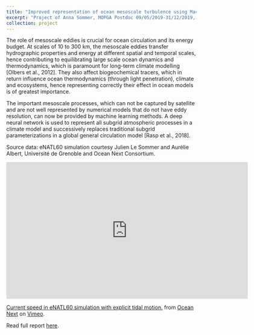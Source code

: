 ```yaml
---
title: "Improved representation of ocean mesoscale turbulence using Machine Learning"
excerpt: "Project of Anna Sommer, MOPGA Postdoc 09/05/2019-31/12/2019, CEA/LSCE/LOCEAN"
collection: project
---
```


The role of mesoscale eddies is crucial for ocean circulation and its energy budget. At scales of 10 to 300 km, the mesoscale eddies transfer hydrographic properties and energy at different spatial and temporal scales, hence contributing to equilibrating large scale ocean dynamics and thermodynamics, which is paramount for long-term climate modelling [Olbers et al., 2012]. They also affect biogeochemical tracers, which in return influence ocean thermodynamics (through light penetration), climate and ecosystems, hence representing correctly their effect in ocean models is of greatest importance.

The important mesoscale processes, which can not be captured by satellite and are not well represented by numerical models that do not have eddy resolution, can now be provided by machine learning methods. A deep neural network is used to represent all subgrid atmospheric processes in a climate model and successively replaces traditional subgrid parameterizations in a global general circulation model [Rasp et al., 2018].

Source data: eNATL60 simulation courtesy Julien Le Sommer and Aurélie Albert, Université de Grenoble and Ocean Next Consortium.

<iframe src="https://player.vimeo.com/video/300943265" width="640" height="362" frameborder="0" allow="autoplay; fullscreen" allowfullscreen></iframe>
<p><a href="https://vimeo.com/300943265">Current speed in eNATL60 simulation with explicit tidal motion.</a> from <a href="https://vimeo.com/oceannext">Ocean Next</a> on <a href="https://vimeo.com">Vimeo</a>.</p>

Read full report [here](/files/MOPGA_Rapport_Sommer.pdf).

